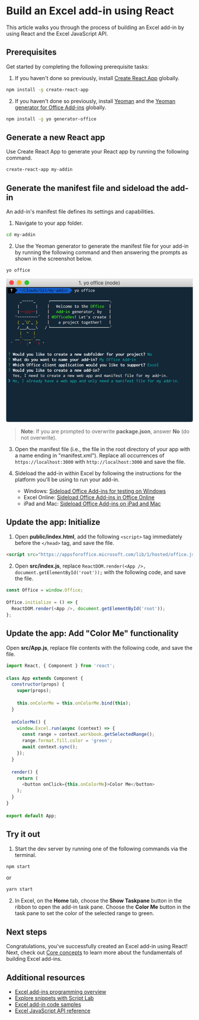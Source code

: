 # Build an Excel add-in using React

This article walks you through the process of building an Excel add-in by using React and the Excel JavaScript API.

## Prerequisites

Get started by completing the following prerequisite tasks:

1. If you haven't done so previously, install [Create React App](https://github.com/facebookincubator/create-react-app) globally.
```bash
npm install -g create-react-app
```

2. If you haven't done so previously, install [Yeoman](https://github.com/yeoman/yo) and the [Yeoman generator for Office Add-ins](https://github.com/OfficeDev/generator-office) globally.
```bash
npm install -g yo generator-office
```

## Generate a new React app

Use Create React App to generate your React app by running the following command.

```bash
create-react-app my-addin
```

## Generate the manifest file and sideload the add-in

An add-in's manifest file defines its settings and capabilities.

1. Navigate to your app folder.
```bash
cd my-addin
```

2. Use the Yeoman generator to generate the manifest file for your add-in by running the following command and then answering the prompts as shown in the screenshot below.
```bash
yo office
```
![Yeoman generator](images/yo-office.png)
>**Note**: If you are prompted to overwrite **package.json**, answer **No** (do not overwrite).

3. Open the manifest file (i.e., the file in the root directory of your app with a name ending in "manifest.xml"). Replace all occurrences of `https://localhost:3000` with `http://localhost:3000` and save the file.

4. Sideload the add-in within Excel by following the instructions for the platform you'll be using to run your add-in.
    - Windows: [Sideload Office Add-ins for testing on Windows](../testing/create-a-network-shared-folder-catalog-for-task-pane-and-content-add-ins.md)
    - Excel Online: [Sideload Office Add-ins in Office Online](../testing/sideload-office-add-ins-for-testing.md#sideload-an-office-add-in-on-office-online)
    - iPad and Mac: [Sideload Office Add-ins on iPad and Mac](../testing/sideload-an-office-add-in-on-ipad-and-mac.md)

## Update the app: Initialize

1. Open **public/index.html**, add the following `<script>` tag immediately before the `</head>` tag, and save the file.
```html
<script src="https://appsforoffice.microsoft.com/lib/1/hosted/office.js"></script>
```

2. Open **src/index.js**, replace `ReactDOM.render(<App />, document.getElementById('root'));` with the following code, and save the file. 

```typescript
const Office = window.Office;

Office.initialize = () => {
  ReactDOM.render(<App />, document.getElementById('root'));
};
```

## Update the app: Add "Color Me" functionality 

Open **src/App.js**, replace file contents with the following code, and save the file. 

```javascript
import React, { Component } from 'react';

class App extends Component {
  constructor(props) {
    super(props);

    this.onColorMe = this.onColorMe.bind(this);
  }

  onColorMe() {
    window.Excel.run(async (context) => {
      const range = context.workbook.getSelectedRange();
      range.format.fill.color = 'green';
      await context.sync();
    });
  }

  render() {
    return (
      <button onClick={this.onColorMe}>Color Me</button>
    );
  }
}

export default App;
```

## Try it out

1. Start the dev server by running one of the following commands via the terminal.
```bash
npm start
```
or
```bash
yarn start
```

2. In Excel, on the **Home** tab, choose the **Show Taskpane** button in the ribbon to open the add-in task pane. Choose the **Color Me** button in the task pane to set the color of the selected range to green.

## Next steps

Congratulations, you've successfully created an Excel add-in using React! Next, check out [Core concepts](excel-add-ins-core-concepts.md?product=excel) to learn more about the fundamentals of building Excel add-ins.

## Additional resources

* [Excel add-ins programming overview](excel-add-ins-programming-overview.md)
* [Explore snippets with Script Lab](https://store.office.com/en-001/app.aspx?assetid=WA104380862&ui=en-US&rs=en-001&ad=US&appredirect=false)
* [Excel add-in code samples](http://dev.office.com/code-samples#?filters=excel,office%20add-ins)
* [Excel JavaScript API reference](../../reference/excel/excel-add-ins-reference-overview.md?product=excel)
